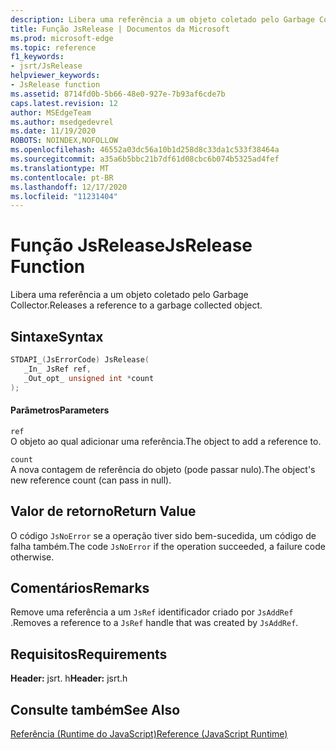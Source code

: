 ```yaml
---
description: Libera uma referência a um objeto coletado pelo Garbage Collector.
title: Função JsRelease | Documentos da Microsoft
ms.prod: microsoft-edge
ms.topic: reference
f1_keywords:
- jsrt/JsRelease
helpviewer_keywords:
- JsRelease function
ms.assetid: 8714fd0b-5b66-48e0-927e-7b93af6cde7b
caps.latest.revision: 12
author: MSEdgeTeam
ms.author: msedgedevrel
ms.date: 11/19/2020
ROBOTS: NOINDEX,NOFOLLOW
ms.openlocfilehash: 46552a03dc56a10b1d258d8c33da1c533f38464a
ms.sourcegitcommit: a35a6b5bbc21b7df61d08cbc6b074b5325ad4fef
ms.translationtype: MT
ms.contentlocale: pt-BR
ms.lasthandoff: 12/17/2020
ms.locfileid: "11231404"
---
```

# <span data-ttu-id="05270-103">Função JsRelease</span><span class="sxs-lookup"><span data-stu-id="05270-103">JsRelease Function</span></span>

<span data-ttu-id="05270-104">Libera uma referência a um objeto coletado pelo Garbage Collector.</span><span class="sxs-lookup"><span data-stu-id="05270-104">Releases a reference to a garbage collected object.</span></span>  
  
## <span data-ttu-id="05270-105">Sintaxe</span><span class="sxs-lookup"><span data-stu-id="05270-105">Syntax</span></span>  
  
```cpp  
STDAPI_(JsErrorCode) JsRelease(  
   _In_ JsRef ref,  
   _Out_opt_ unsigned int *count  
);  
```  
  
#### <span data-ttu-id="05270-106">Parâmetros</span><span class="sxs-lookup"><span data-stu-id="05270-106">Parameters</span></span>  
 `ref`  
 <span data-ttu-id="05270-107">O objeto ao qual adicionar uma referência.</span><span class="sxs-lookup"><span data-stu-id="05270-107">The object to add a reference to.</span></span>  
  
 `count`  
 <span data-ttu-id="05270-108">A nova contagem de referência do objeto (pode passar nulo).</span><span class="sxs-lookup"><span data-stu-id="05270-108">The object's new reference count (can pass in null).</span></span>  
  
## <span data-ttu-id="05270-109">Valor de retorno</span><span class="sxs-lookup"><span data-stu-id="05270-109">Return Value</span></span>  
 <span data-ttu-id="05270-110">O código `JsNoError` se a operação tiver sido bem-sucedida, um código de falha também.</span><span class="sxs-lookup"><span data-stu-id="05270-110">The code `JsNoError` if the operation succeeded, a failure code otherwise.</span></span>  
  
## <span data-ttu-id="05270-111">Comentários</span><span class="sxs-lookup"><span data-stu-id="05270-111">Remarks</span></span>  
 <span data-ttu-id="05270-112">Remove uma referência a um `JsRef` identificador criado por `JsAddRef` .</span><span class="sxs-lookup"><span data-stu-id="05270-112">Removes a reference to a `JsRef` handle that was created by `JsAddRef`.</span></span>  
  
## <span data-ttu-id="05270-113">Requisitos</span><span class="sxs-lookup"><span data-stu-id="05270-113">Requirements</span></span>  
 <span data-ttu-id="05270-114">**Header:** jsrt. h</span><span class="sxs-lookup"><span data-stu-id="05270-114">**Header:** jsrt.h</span></span>  
  
## <span data-ttu-id="05270-115">Consulte também</span><span class="sxs-lookup"><span data-stu-id="05270-115">See Also</span></span>  
 [<span data-ttu-id="05270-116">Referência (Runtime do JavaScript)</span><span class="sxs-lookup"><span data-stu-id="05270-116">Reference (JavaScript Runtime)</span></span>](../chakra-hosting/reference-javascript-runtime.md)
